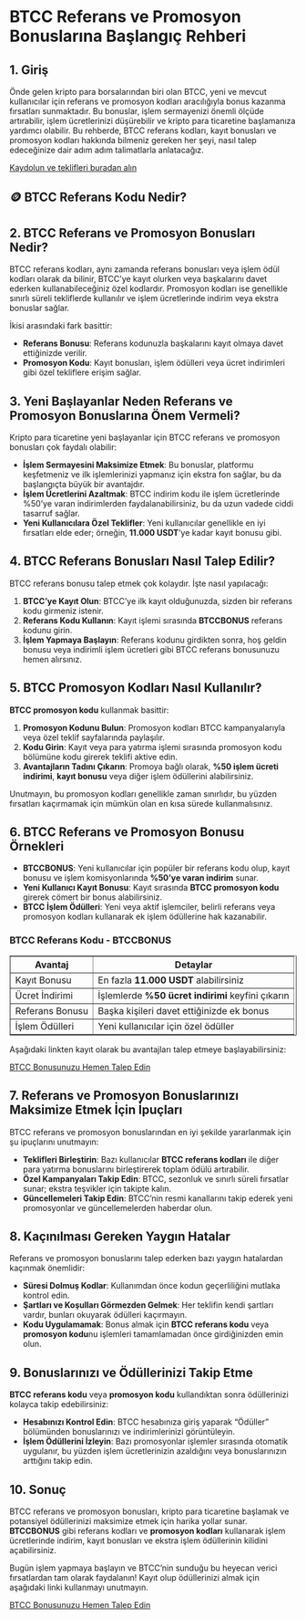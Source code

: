 <h1>BTCC Referans ve Promosyon Bonuslarına Başlangıç Rehberi</h1>
<h2>1. Giriş</h2>
<p>Önde gelen kripto para borsalarından biri olan BTCC, yeni ve mevcut kullanıcılar için referans ve promosyon kodları aracılığıyla bonus kazanma fırsatları sunmaktadır. Bu bonuslar, işlem sermayenizi önemli ölçüde artırabilir, işlem ücretlerinizi düşürebilir ve kripto para ticaretine başlamanıza yardımcı olabilir. Bu rehberde, BTCC referans kodları, kayıt bonusları ve promosyon kodları hakkında bilmeniz gereken her şeyi, nasıl talep edeceğinize dair adım adım talimatlarla anlatacağız.</p>
<p><a href="https://partner.btcc.com/us/c/BTCCBONUS/9303" target="_blank">Kaydolun ve teklifleri buradan alın </a></p>



<img src="https://images.mirror-media.xyz/publication-images/-Gh6C4vVamKvXFpvE7083.png?height=500&amp;width=1000" decoding="async" data-nimg="fill" class="css-xah9so" style="position: absolute; inset: 0px; box-sizing: border-box; padding: 0px; border: none; margin: auto; display: block; width: 0px; height: 0px; min-width: 100%; max-width: 100%; min-height: 100%; max-height: 100%;">

<h2>🪙 BTCC Referans Kodu Nedir?</h2>
<h2>2. BTCC Referans ve Promosyon Bonusları Nedir?</h2>
<p>BTCC referans kodları, aynı zamanda referans bonusları veya işlem ödül kodları olarak da bilinir, BTCC’ye kayıt olurken veya başkalarını davet ederken kullanabileceğiniz özel kodlardır. Promosyon kodları ise genellikle sınırlı süreli tekliflerde kullanılır ve işlem ücretlerinde indirim veya ekstra bonuslar sağlar.</p>
<p>İkisi arasındaki fark basittir:</p>
<ul>
    <li><strong>Referans Bonusu</strong>: Referans kodunuzla başkalarını kayıt olmaya davet ettiğinizde verilir.</li>
    <li><strong>Promosyon Kodu</strong>: Kayıt bonusları, işlem ödülleri veya ücret indirimleri gibi özel tekliflere erişim sağlar.</li>
</ul>

<h2>3. Yeni Başlayanlar Neden Referans ve Promosyon Bonuslarına Önem Vermeli?</h2>
<p>Kripto para ticaretine yeni başlayanlar için BTCC referans ve promosyon bonusları çok faydalı olabilir:</p>
<ul>
    <li><strong>İşlem Sermayesini Maksimize Etmek</strong>: Bu bonuslar, platformu keşfetmeniz ve ilk işlemlerinizi yapmanız için ekstra fon sağlar, bu da başlangıçta büyük bir avantajdır.</li>
    <li><strong>İşlem Ücretlerini Azaltmak</strong>: BTCC indirim kodu ile işlem ücretlerinde %50’ye varan indirimlerden faydalanabilirsiniz, bu da uzun vadede ciddi tasarruf sağlar.</li>
    <li><strong>Yeni Kullanıcılara Özel Teklifler</strong>: Yeni kullanıcılar genellikle en iyi fırsatları elde eder; örneğin, <strong>11.000 USDT</strong>’ye kadar kayıt bonusu gibi.</li>
</ul>

<h2>4. BTCC Referans Bonusları Nasıl Talep Edilir?</h2>
<p>BTCC referans bonusu talep etmek çok kolaydır. İşte nasıl yapılacağı:</p>
<ol>
    <li><strong>BTCC’ye Kayıt Olun</strong>: BTCC’ye ilk kayıt olduğunuzda, sizden bir referans kodu girmeniz istenir.</li>
    <li><strong>Referans Kodu Kullanın</strong>: Kayıt işlemi sırasında <strong>BTCCBONUS</strong> referans kodunu girin.</li>
    <li><strong>İşlem Yapmaya Başlayın</strong>: Referans kodunu girdikten sonra, hoş geldin bonusu veya indirimli işlem ücretleri gibi BTCC referans bonusunuzu hemen alırsınız.</li>
</ol>

<h2>5. BTCC Promosyon Kodları Nasıl Kullanılır?</h2>
<p><strong>BTCC promosyon kodu</strong> kullanmak basittir:</p>
<ol>
    <li><strong>Promosyon Kodunu Bulun</strong>: Promosyon kodları BTCC kampanyalarıyla veya özel teklif sayfalarında paylaşılır.</li>
    <li><strong>Kodu Girin</strong>: Kayıt veya para yatırma işlemi sırasında promosyon kodu bölümüne kodu girerek teklifi aktive edin.</li>
    <li><strong>Avantajların Tadını Çıkarın</strong>: Promoya bağlı olarak, <strong>%50 işlem ücreti indirimi</strong>, <strong>kayıt bonusu</strong> veya diğer işlem ödüllerini alabilirsiniz.</li>
</ol>
<p>Unutmayın, bu promosyon kodları genellikle zaman sınırlıdır, bu yüzden fırsatları kaçırmamak için mümkün olan en kısa sürede kullanmalısınız.</p>

<h2>6. BTCC Referans ve Promosyon Bonusu Örnekleri</h2>
<ul>
    <li><strong>BTCCBONUS</strong>: Yeni kullanıcılar için popüler bir referans kodu olup, kayıt bonusu ve işlem komisyonlarında <strong>%50’ye varan indirim</strong> sunar.</li>
    <li><strong>Yeni Kullanıcı Kayıt Bonusu</strong>: Kayıt sırasında <strong>BTCC promosyon kodu</strong> girerek cömert bir bonus alabilirsiniz.</li>
    <li><strong>BTCC İşlem Ödülleri</strong>: Yeni veya aktif işlemciler, belirli referans veya promosyon kodları kullanarak ek işlem ödüllerine hak kazanabilir.</li>
</ul>

<h3>BTCC Referans Kodu - BTCCBONUS</h3>
<table border="1">
    <tr>
        <th>Avantaj</th>
        <th>Detaylar</th>
    </tr>
    <tr>
        <td>Kayıt Bonusu</td>
        <td>En fazla <strong>11.000 USDT</strong> alabilirsiniz</td>
    </tr>
    <tr>
        <td>Ücret İndirimi</td>
        <td>İşlemlerde <strong>%50 ücret indirimi</strong> keyfini çıkarın</td>
    </tr>
    <tr>
        <td>Referans Bonusu</td>
        <td>Başka kişileri davet ettiğinizde ek bonus</td>
    </tr>
    <tr>
        <td>İşlem Ödülleri</td>
        <td>Yeni kullanıcılar için özel ödüller</td>
    </tr>
</table>
<p>Aşağıdaki linkten kayıt olarak bu avantajları talep etmeye başlayabilirsiniz:</p>
<p><a href="https://partner.btcc.com/us/c/BTCCBONUS/9303">BTCC Bonusunuzu Hemen Talep Edin</a></p>

<h2>7. Referans ve Promosyon Bonuslarınızı Maksimize Etmek İçin İpuçları</h2>
<p>BTCC referans ve promosyon bonuslarından en iyi şekilde yararlanmak için şu ipuçlarını unutmayın:</p>
<ul>
    <li><strong>Teklifleri Birleştirin</strong>: Bazı kullanıcılar <strong>BTCC referans kodları</strong> ile diğer para yatırma bonuslarını birleştirerek toplam ödülü artırabilir.</li>
    <li><strong>Özel Kampanyaları Takip Edin</strong>: BTCC, sezonluk ve sınırlı süreli fırsatlar sunar; ekstra teşvikler için takipte kalın.</li>
    <li><strong>Güncellemeleri Takip Edin</strong>: BTCC’nin resmi kanallarını takip ederek yeni promosyonlar ve güncellemelerden haberdar olun.</li>
</ul>

<h2>8. Kaçınılması Gereken Yaygın Hatalar</h2>
<p>Referans ve promosyon bonuslarını talep ederken bazı yaygın hatalardan kaçınmak önemlidir:</p>
<ul>
    <li><strong>Süresi Dolmuş Kodlar</strong>: Kullanımdan önce kodun geçerliliğini mutlaka kontrol edin.</li>
    <li><strong>Şartları ve Koşulları Görmezden Gelmek</strong>: Her teklifin kendi şartları vardır, bunları okuyarak ödülleri kaçırmayın.</li>
    <li><strong>Kodu Uygulamamak</strong>: Bonus almak için <strong>BTCC referans kodu</strong> veya <strong>promosyon kodu</strong>nu işlemleri tamamlamadan önce girdiğinizden emin olun.</li>
</ul>

<h2>9. Bonuslarınızı ve Ödüllerinizi Takip Etme</h2>
<p><strong>BTCC referans kodu</strong> veya <strong>promosyon kodu</strong> kullandıktan sonra ödüllerinizi kolayca takip edebilirsiniz:</p>
<ul>
    <li><strong>Hesabınızı Kontrol Edin</strong>: BTCC hesabınıza giriş yaparak “Ödüller” bölümünden bonuslarınızı ve indirimlerinizi görüntüleyin.</li>
    <li><strong>İşlem Ödüllerini İzleyin</strong>: Bazı promosyonlar işlemler sırasında otomatik uygulanır, bu yüzden işlem ücretlerinizin azaldığını veya bonuslarınızın arttığını takip edin.</li>
</ul>

<h2>10. Sonuç</h2>
<p>BTCC referans ve promosyon bonusları, kripto para ticaretine başlamak ve potansiyel ödüllerinizi maksimize etmek için harika yollar sunar. <strong>BTCCBONUS</strong> gibi referans kodları ve <strong>promosyon kodları</strong> kullanarak işlem ücretlerinde indirim, kayıt bonusları ve ekstra işlem ödüllerinin kilidini açabilirsiniz.</p>
<p>Bugün işlem yapmaya başlayın ve BTCC’nin sunduğu bu heyecan verici fırsatlardan tam olarak faydalanın! Kayıt olup ödüllerinizi almak için aşağıdaki linki kullanmayı unutmayın.</p>
<p><a href="https://partner.btcc.com/us/c/BTCCBONUS/9303">BTCC Bonusunuzu Hemen Talep Edin</a></p>
